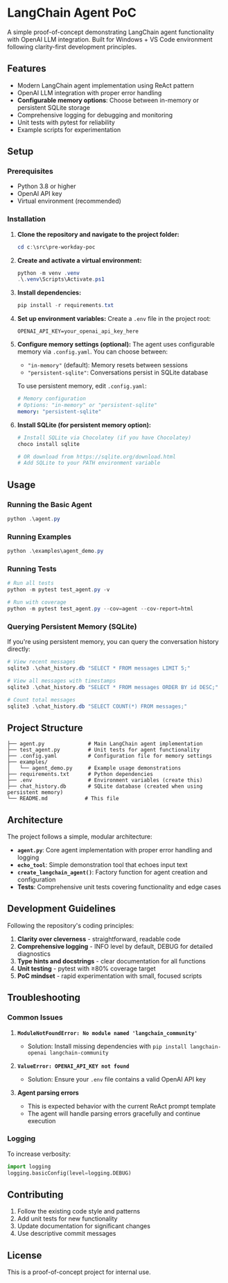 # LangChain Agent PoC

A simple proof-of-concept demonstrating LangChain agent functionality with OpenAI LLM integration.
Built for Windows + VS Code environment following clarity-first development principles.

## Features

- Modern LangChain agent implementation using ReAct pattern
- OpenAI LLM integration with proper error handling
- **Configurable memory options**: Choose between in-memory or persistent SQLite storage
- Comprehensive logging for debugging and monitoring
- Unit tests with pytest for reliability
- Example scripts for experimentation

## Setup

### Prerequisites

- Python 3.8 or higher
- OpenAI API key
- Virtual environment (recommended)

### Installation

1. **Clone the repository and navigate to the project folder:**

   ```powershell
   cd c:\src\pre-workday-poc
   ```

2. **Create and activate a virtual environment:**

   ```powershell
   python -m venv .venv
   .\.venv\Scripts\Activate.ps1
   ```

3. **Install dependencies:**

   ```powershell
   pip install -r requirements.txt
   ```

4. **Set up environment variables:**
   Create a `.env` file in the project root:

   ```env
   OPENAI_API_KEY=your_openai_api_key_here
   ```

5. **Configure memory settings (optional):**
   The agent uses configurable memory via `.config.yaml`. You can choose between:
   - `"in-memory"` (default): Memory resets between sessions
   - `"persistent-sqlite"`: Conversations persist in SQLite database

   To use persistent memory, edit `.config.yaml`:

   ```yaml
   # Memory configuration
   # Options: "in-memory" or "persistent-sqlite"
   memory: "persistent-sqlite"
   ```

6. **Install SQLite (for persistent memory option):**

   ```powershell
   # Install SQLite via Chocolatey (if you have Chocolatey)
   choco install sqlite

   # OR download from https://sqlite.org/download.html
   # Add SQLite to your PATH environment variable
   ```

## Usage

### Running the Basic Agent

   ```powershell
   python .\agent.py
   ```

### Running Examples

   ```powershell
   python .\examples\agent_demo.py
   ```

### Running Tests

   ```powershell
   # Run all tests
   python -m pytest test_agent.py -v

   # Run with coverage
   python -m pytest test_agent.py --cov=agent --cov-report=html
   ```

### Querying Persistent Memory (SQLite)

If you're using persistent memory, you can query the conversation history directly:

   ```powershell
   # View recent messages
   sqlite3 .\chat_history.db "SELECT * FROM messages LIMIT 5;"

   # View all messages with timestamps
   sqlite3 .\chat_history.db "SELECT * FROM messages ORDER BY id DESC;"

   # Count total messages
   sqlite3 .\chat_history.db "SELECT COUNT(*) FROM messages;"
   ```

## Project Structure

```text
├── agent.py              # Main LangChain agent implementation
├── test_agent.py         # Unit tests for agent functionality
├── .config.yaml          # Configuration file for memory settings
├── examples/
│   └── agent_demo.py     # Example usage demonstrations
├── requirements.txt      # Python dependencies
├── .env                  # Environment variables (create this)
├── chat_history.db       # SQLite database (created when using persistent memory)
└── README.md            # This file
```

## Architecture

The project follows a simple, modular architecture:

- **`agent.py`**: Core agent implementation with proper error handling and logging
- **`echo_tool`**: Simple demonstration tool that echoes input text
- **`create_langchain_agent()`**: Factory function for agent creation and configuration
- **Tests**: Comprehensive unit tests covering functionality and edge cases

## Development Guidelines

Following the repository's coding principles:

1. **Clarity over cleverness** - straightforward, readable code
2. **Comprehensive logging** - INFO level by default, DEBUG for detailed diagnostics
3. **Type hints and docstrings** - clear documentation for all functions
4. **Unit testing** - pytest with ≥80% coverage target
5. **PoC mindset** - rapid experimentation with small, focused scripts

## Troubleshooting

### Common Issues

1. **`ModuleNotFoundError: No module named 'langchain_community'`**
   - Solution: Install missing dependencies with `pip install langchain-openai langchain-community`

2. **`ValueError: OPENAI_API_KEY not found`**
   - Solution: Ensure your `.env` file contains a valid OpenAI API key

3. **Agent parsing errors**
   - This is expected behavior with the current ReAct prompt template
   - The agent will handle parsing errors gracefully and continue execution

### Logging

To increase verbosity:

   ```python
   import logging
   logging.basicConfig(level=logging.DEBUG)
   ```

## Contributing

1. Follow the existing code style and patterns
2. Add unit tests for new functionality
3. Update documentation for significant changes
4. Use descriptive commit messages

## License

This is a proof-of-concept project for internal use.
